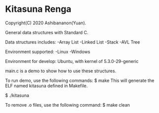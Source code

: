 # Kitasuna Renga

Copyright(C) 2020 Ashibananon(Yuan).


General data structures with Standard C.

Data structures includes:
-Array List
-Linked List
-Stack
-AVL Tree


Environment supported:
-Linux
-Windows


Environment for develop:
Ubuntu, with kernel of 5.3.0-29-generic


main.c is a demo to show how to use these structures.

To run demo, use the following commands:
$ make
This will generate the ELF named kitasuna defined in Makefile.

$ ./kitasuna


To remove .o files, use the following command:
$ make clean

